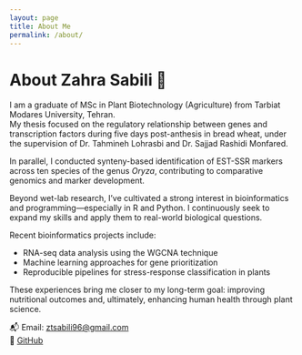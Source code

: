 ```yaml
---
layout: page
title: About Me
permalink: /about/
---
```


# About Zahra Sabili 🌿

I am a graduate of MSc in Plant Biotechnology (Agriculture) from Tarbiat Modares University, Tehran.  
My thesis focused on the regulatory relationship between genes and transcription factors during five days post-anthesis in bread wheat, under the supervision of Dr. Tahmineh Lohrasbi and Dr. Sajjad Rashidi Monfared.

In parallel, I conducted synteny-based identification of EST-SSR markers across ten species of the genus *Oryza*, contributing to comparative genomics and marker development.

Beyond wet-lab research, I’ve cultivated a strong interest in bioinformatics and programming—especially in R and Python. I continuously seek to expand my skills and apply them to real-world biological questions.

Recent bioinformatics projects include:

- RNA-seq data analysis using the WGCNA technique  
- Machine learning approaches for gene prioritization  
- Reproducible pipelines for stress-response classification in plants

These experiences bring me closer to my long-term goal: improving nutritional outcomes and, ultimately, enhancing human health through plant science.

📬 Email: ztsabili96@gmail.com  
🔗 [GitHub](https://github.com/ztsabili96)
